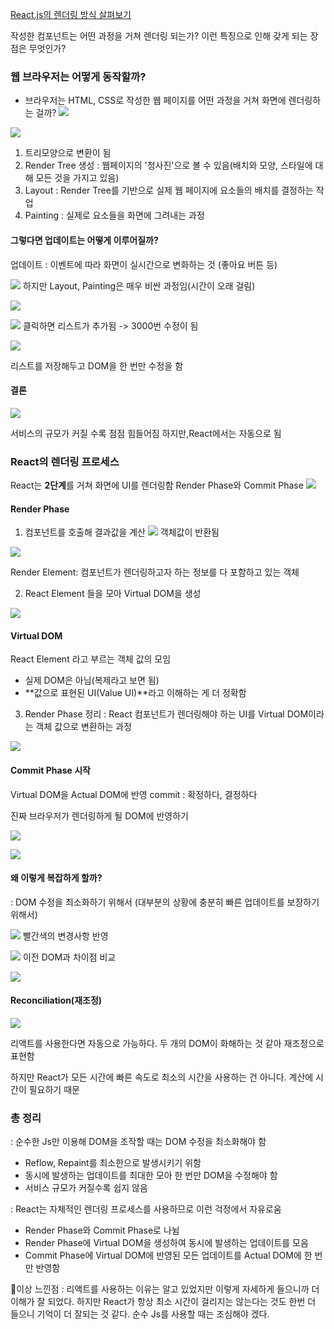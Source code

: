 [React.js의 렌더링 방식 살펴보기](https://www.youtube.com/watch?v=N7qlk_GQRJU)

작성한 컴포넌트는 어떤 과정을 거쳐 렌더링 되는가?
이런 특징으로 인해 갖게 되는 장점은 무엇인가?

### 웹 브라우저는 어떻게 동작할까?

- 브라우저는 HTML, CSS로 작성한 웹 페이지를 어떤 과정을 거쳐 화면에 렌더링하는 걸까?
  ![](https://velog.velcdn.com/images/for24ng/post/423ca45d-943d-4bb8-8d24-ab4ff6b0a901/image.png)

![](https://velog.velcdn.com/images/for24ng/post/1524d31f-036b-4ef3-9df9-37cc3353058a/image.png)

1. 트리모양으로 변환이 됨
2. Render Tree 생성 : 웹페이지의 '청사진'으로 볼 수 있음(배치와 모양, 스타일에 대해 모든 것을 가지고 있음)
3. Layout : Render Tree를 기반으로 실제 웹 페이지에 요소들의 배치를 결정하는 작업
4. Painting : 실제로 요소들을 화면에 그려내는 과정

#### 그렇다면 업데이트는 어떻게 이루어질까?

업데이트 : 이벤트에 따라 화면이 실시간으로 변화하는 것 (좋아요 버튼 등)

![](https://velog.velcdn.com/images/for24ng/post/3d79faad-4bdf-4f98-8237-33cbefd5f376/image.png)
하지만 Layout, Painting은 매우 비싼 과정임(시간이 오래 걸림)

![](https://velog.velcdn.com/images/for24ng/post/d9d3cc8a-c14a-4ea6-bba2-c9730133ce83/image.png)

![](https://velog.velcdn.com/images/for24ng/post/799970f3-2480-4c68-8523-eec313169784/image.png)
클릭하면 리스트가 추가됨 -> 3000번 수정이 됨

![](https://velog.velcdn.com/images/for24ng/post/5c748d96-98c9-4bb4-9fa0-6df0d4ec7207/image.png)

리스트를 저장해두고 DOM을 한 번만 수정을 함

#### 결론

![](https://velog.velcdn.com/images/for24ng/post/865e6ecb-b694-42df-a70c-13287a9acf47/image.png)

서비스의 규모가 커질 수록 점점 힘들어짐
하지만,React에서는 자동으로 됨

### React의 렌더링 프로세스

React는 **2단계**를 거쳐 화면에 UI를 렌더링함
Render Phase와 Commit Phase
![](https://velog.velcdn.com/images/for24ng/post/8fb34476-d478-4b33-8ef3-0db321462b63/image.png)

#### Render Phase

1. 컴포넌트를 호출해 결과값을 계산
   ![](https://velog.velcdn.com/images/for24ng/post/cbea9cf9-8e9e-4275-826a-527dc397489d/image.png)
   객체값이 반환됨

![](https://velog.velcdn.com/images/for24ng/post/7036f780-6818-4fd4-91bc-ee4c1b551e46/image.png)

Render Element: 컴포넌트가 렌더링하고자 하는 정보를 다 포함하고 있는 객체

2. React Element 들을 모아 Virtual DOM을 생성

![](https://velog.velcdn.com/images/for24ng/post/4e8aa00f-1e74-4c36-b0e4-76633db61170/image.png)

#### Virtual DOM

React Element 라고 부르는 객체 값의 모임

- 실제 DOM은 아님(복제라고 보면 됨)
- **값으로 표현된 UI(Value UI)**라고 이해하는 게 더 정확함

3. Render Phase 정리
   : React 컴포넌트가 렌더링해야 하는 UI를 Virtual DOM이라는 객체 값으로 변환하는 과정

![](https://velog.velcdn.com/images/for24ng/post/f4ce502a-dbed-4f9e-8cf8-8f65248027c3/image.png)

#### Commit Phase 시작

Virtual DOM을 Actual DOM에 반영
commit : 확정하다, 결정하다

진짜 브라우저가 렌더링하게 될 DOM에 반영하기

![](https://velog.velcdn.com/images/for24ng/post/593dee85-6227-4586-a26a-7075d63fbba3/image.png)

![](https://velog.velcdn.com/images/for24ng/post/3ac9f1a1-f5f1-4a62-aa8e-3c71f392c632/image.png)

#### 왜 이렇게 복잡하게 할까?

: DOM 수정을 최소화하기 위해서 (대부분의 상황에 충분히 빠른 업데이트를 보장하기 위해서)

![](https://velog.velcdn.com/images/for24ng/post/5a04ed0f-94e4-443e-9675-95ef7bdbcaf8/image.png)
빨간색의 변경사항 반영

![](https://velog.velcdn.com/images/for24ng/post/f50a18f2-db35-4ac4-8ce2-9c3be501032c/image.png)
이전 DOM과 차이점 비교

![](https://velog.velcdn.com/images/for24ng/post/f2e640c6-0591-4586-98a9-f4c798afc946/image.png)

#### Reconciliation(재조정)

![](https://velog.velcdn.com/images/for24ng/post/4546c086-cbc2-4019-83f1-60a7212c9910/image.png)

리액트를 사용한다면 자동으로 가능하다.
두 개의 DOM이 화해하는 것 같아 재조정으로 표현함

하지만 React가 모든 시간에 빠른 속도로 최소의 시간을 사용하는 건 아니다. 계산에 시간이 필요하기 때문

### 총 정리

: 순수한 Js만 이용해 DOM을 조작할 때는 DOM 수정을 최소화해야 함

- Reflow, Repaint를 최소한으로 발생시키기 위함
- 동시에 발생하는 업데이트를 최대한 모아 한 번만 DOM을 수정해야 함
- 서비스 규모가 커질수록 쉽지 않음

: React는 자체적인 렌더링 프로세스를 사용하므로 이런 걱정에서 자유로움

- Render Phase와 Commit Phase로 나뉨
- Render Phase에 Virtual DOM을 생성하여 동시에 발생하는 업데이트를 모음
- Commit Phase에 Virtual DOM에 반영된 모든 업데이트를 Actual DOM에 한 번만 반영함

🐾이상 느낀점
: 리액트를 사용하는 이유는 알고 있었지만 이렇게 자세하게 들으니까 더 이해가 잘 되었다. 하지만 React가 항상 최소 시간이 걸리지는 않는다는 것도 한번 더 들으니 기억이 더 잘되는 것 같다. 순수 Js를 사용할 때는 조심해야 겠다.
